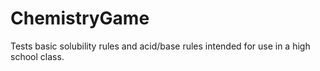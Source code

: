 ChemistryGame
=============

Tests basic solubility rules and acid/base rules intended for use in a high school class.
